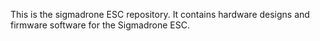 This is the sigmadrone ESC repository. It contains hardware designs and
firmware software for the Sigmadrone ESC.
